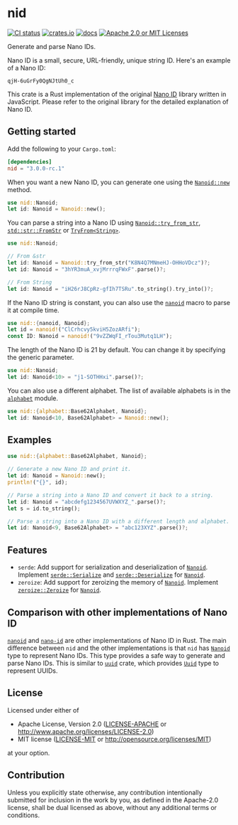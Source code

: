 # nid

[![CI status][ci badge]][ci link]
[![crates.io][crates.io badge]][crates.io link]
[![docs][docs badge]][docs link]
[![Apache 2.0 or MIT Licenses][license badge]][license link]

Generate and parse Nano IDs.

Nano ID is a small, secure, URL-friendly, unique string ID.
Here's an example of a Nano ID:

```
qjH-6uGrFy0QgNJtUh0_c
```

This crate is a Rust implementation of the original [Nano ID](https://github.com/ai/nanoid) library written in JavaScript.
Please refer to the original library for the detailed explanation of Nano ID.

## Getting started

Add the following to your `Cargo.toml`:

```toml
[dependencies]
nid = "3.0.0-rc.1"
```

When you want a new Nano ID, you can generate one using the [`Nanoid::new`] method.

```rust
use nid::Nanoid;
let id: Nanoid = Nanoid::new();
```

You can parse a string into a Nano ID using [`Nanoid::try_from_str`], [`std::str::FromStr`] or [`TryFrom<String>`].

```rust
use nid::Nanoid;

// From &str
let id: Nanoid = Nanoid::try_from_str("K8N4Q7MNmeHJ-OHHoVDcz")?;
let id: Nanoid = "3hYR3muA_xvjMrrrqFWxF".parse()?;

// From String
let id: Nanoid = "iH26rJ8CpRz-gfIh7TSRu".to_string().try_into()?;
```

If the Nano ID string is constant, you can also use the [`nanoid`] macro to parse it at compile time.

```rust
use nid::{nanoid, Nanoid};
let id = nanoid!("ClCrhcvy5kviH5ZozARfi");
const ID: Nanoid = nanoid!("9vZZWqFI_rTou3Mutq1LH");
```

The length of the Nano ID is 21 by default. You can change it by specifying the generic parameter.

```rust
use nid::Nanoid;
let id: Nanoid<10> = "j1-SOTHHxi".parse()?;
```

You can also use a different alphabet. The list of available alphabets is in the [`alphabet`] module.

```rust
use nid::{alphabet::Base62Alphabet, Nanoid};
let id: Nanoid<10, Base62Alphabet> = Nanoid::new();
```

## Examples

```rust
use nid::{alphabet::Base62Alphabet, Nanoid};

// Generate a new Nano ID and print it.
let id: Nanoid = Nanoid::new();
println!("{}", id);

// Parse a string into a Nano ID and convert it back to a string.
let id: Nanoid = "abcdefg1234567UVWXYZ_".parse()?;
let s = id.to_string();

// Parse a string into a Nano ID with a different length and alphabet.
let id: Nanoid<9, Base62Alphabet> = "abc123XYZ".parse()?;
```

## Features

- `serde`: Add support for serialization and deserialization of [`Nanoid`]. Implement [`serde::Serialize`] and [`serde::Deserialize`] for [`Nanoid`].
- `zeroize`: Add support for zeroizing the memory of [`Nanoid`]. Implement [`zeroize::Zeroize`] for [`Nanoid`].

## Comparison with other implementations of Nano ID

[`nanoid`](https://docs.rs/nanoid) and [`nano-id`](https://docs.rs/nano-id) are other implementations of Nano ID in Rust.
The main difference between `nid` and the other implementations is that `nid` has [`Nanoid`] type to represent Nano IDs.
This type provides a safe way to generate and parse Nano IDs.
This is similar to [`uuid`](https://docs.rs/uuid) crate, which provides [`Uuid`](https://docs.rs/uuid/latest/uuid/struct.Uuid.html) type to represent UUIDs.

[`Nanoid::new`]: https://docs.rs/nid/latest/nid/struct.Nanoid.html#method.new
[`Nanoid::try_from_str`]: https://docs.rs/nid/latest/nid/struct.Nanoid.html#method.try_from_str
[`std::str::FromStr`]: https://doc.rust-lang.org/std/str/trait.FromStr.html
[`TryFrom<String>`]: https://doc.rust-lang.org/std/convert/trait.TryFrom.html
[`nanoid`]: https://docs.rs/nid/latest/nid/macro.nanoid.html
[`alphabet`]: https://docs.rs/nid/latest/nid/alphabet/index.html
[`Nanoid`]: https://docs.rs/nid/latest/nid/struct.Nanoid.html
[`serde::Serialize`]: https://docs.rs/serde/latest/serde/ser/trait.Serialize.html
[`serde::Deserialize`]: https://docs.rs/serde/latest/serde/de/trait.Deserialize.html
[`zeroize::Zeroize`]: https://docs.rs/zeroize/latest/zeroize/trait.Zeroize.html

## License

Licensed under either of

 * Apache License, Version 2.0 ([LICENSE-APACHE](LICENSE-APACHE) or http://www.apache.org/licenses/LICENSE-2.0)
 * MIT license ([LICENSE-MIT](LICENSE-MIT) or http://opensource.org/licenses/MIT)

at your option.

## Contribution

Unless you explicitly state otherwise, any contribution intentionally submitted for inclusion in the work by you, as defined in the Apache-2.0 license, shall be dual licensed as above, without any additional terms or conditions.

[ci badge]: https://github.com/ciffelia/nid/actions/workflows/ci.yaml/badge.svg
[ci link]: https://github.com/ciffelia/nid/actions/workflows/ci.yaml

[crates.io badge]: https://img.shields.io/crates/v/nid?logo=rust
[crates.io link]: https://crates.io/crates/nid

[docs badge]: https://img.shields.io/badge/docs-online-teal
[docs link]: https://docs.rs/nid

[license badge]: https://img.shields.io/badge/license-Apache--2.0_OR_MIT-blue
[license link]: #license
